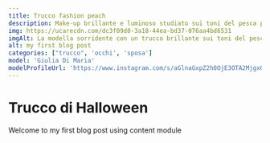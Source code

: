 ```yaml
---
title: Trucco fashion peach
description: Make-up brillante e luminoso studiato sui toni del pesca per una ragazza alla moda, ma che non manca di una spiccata eleganza.
img: https://ucarecdn.com/dc3f09d0-3a18-44ea-bd37-076aa4bd6531
imgAlt: La modella sorridente con un trucco brillante sui toni del pesca
alt: my first blog post
categories: ["trucco", 'occhi', 'sposa']
model: 'Giulia Di Maria'
modelProfileUrl: 'https://www.instagram.com/s/aGlnaGxpZ2h0OjE3OTA2MjgxOTY0NDkyMTI5?story_media_id=2611871765065989271&igshid=YmMyMTA2M2Y='
---
```


# Trucco di Halloween
Welcome to my first blog post using content module
